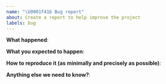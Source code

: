 ```yaml
---
name: "\U0001f41b Bug report"
about: Create a report to help improve the project
labels: bug
---
```


<!--
  Thanks for filing an issue! Before hitting the button, please answer these questions.

  Fill in as much of the template below as you can.
  If you leave out information, we can't help you as well.

  Be ready for followup questions, and please respond in a timely
  manner. If we can't reproduce a bug we might close your issue.
  If we're wrong, PLEASE feel free to reopen it and explain why.
-->

**What happened**:

**What you expected to happen**:

**How to reproduce it (as minimally and precisely as possible)**:

**Anything else we need to know?**:
